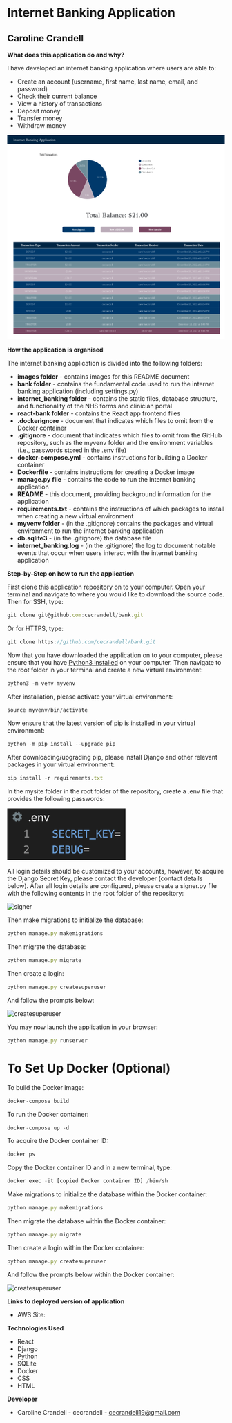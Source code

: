 # Internet Banking Application

## Caroline Crandell

**What does this application do and why?**

I have developed an internet banking application where users are able to:

- Create an account (username, first name, last name, email, and password)
- Check their current balance
- View a history of transactions
- Deposit money
- Transfer money
- Withdraw money

![bank](images/bank.png)

**How the application is organised**

The internet banking application is divided into the following folders:

- **images folder** - contains images for this README document
- **bank folder** - contains the fundamental code used to run the internet banking application (including settings.py)
- **internet_banking folder** - contains the static files, database structure, and functionality of the NHS forms and clinician portal
- **react-bank folder** - contains the React app frontend files
- **.dockerignore** - document that indicates which files to omit from the Docker container
- **.gitignore** - document that indicates which files to omit from the GitHub repository, such as the myvenv folder and the environment variables (i.e., passwords stored in the .env file)
- **docker-compose.yml** - contains instructions for building a Docker container
- **Dockerfile** - contains instructions for creating a Docker image
- **manage.py file** - contains the code to run the internet banking application
- **README** - this document, providing background information for the application
- **requirements.txt** - contains the instructions of which packages to install when creating a new virtual environment
- **myvenv folder** - (in the .gitignore) contains the packages and virtual environment to run the internet banking application
- **db.sqlite3** - (in the .gitignore) the database file
- **internet_banking.log** - (in the .gitignore) the log to document notable events that occur when users interact with the internet banking application

**Step-by-Step on how to run the application**

First clone this application repository on to your computer. Open your terminal and navigate to where you would like to download the source code. Then for SSH, type:

```js
git clone git@github.com:cecrandell/bank.git
```

Or for HTTPS, type:

```js
git clone https://github.com/cecrandell/bank.git
```

Now that you have downloaded the application on to your computer, please ensure that you have [Python3 installed](https://realpython.com/installing-python/) on your computer. Then navigate to the root folder in your terminal and create a new virtual environment:

```js
python3 -m venv myvenv
```

After installation, please activate your virtual environment:

```js
source myvenv/bin/activate
```

Now ensure that the latest version of pip is installed in your virtual environment:

```js
python -m pip install --upgrade pip
```

After downloading/upgrading pip, please install Django and other relevant packages in your virtual environment:

```js
pip install -r requirements.txt
```

In the mysite folder in the root folder of the repository, create a .env file that provides the following passwords:

![env](images/env.png)

All login details should be customized to your accounts, however, to acquire the Django Secret Key, please contact the developer (contact details below). After all login details are configured, please create a signer.py file with the following contents in the root folder of the repository:

![signer](images/signer.png)

Then make migrations to initialize the database:

```js
python manage.py makemigrations
```

Then migrate the database:

```js
python manage.py migrate
```

Then create a login:

```js
python manage.py createsuperuser
```

And follow the prompts below:

![createsuperuser](images/createsuperuser.png)

You may now launch the application in your browser:

```js
python manage.py runserver
```

# To Set Up Docker (Optional)

To build the Docker image:

```js
docker-compose build
```

To run the Docker container:

```js
docker-compose up -d
```

To acquire the Docker container ID:

```js
docker ps
```

Copy the Docker container ID and in a new terminal, type:

```js
docker exec -it [copied Docker container ID] /bin/sh
```

Make migrations to initialize the database within the Docker container:

```js
python manage.py makemigrations
```

Then migrate the database within the Docker container:

```js
python manage.py migrate
```

Then create a login within the Docker container:

```js
python manage.py createsuperuser
```

And follow the prompts below within the Docker container:

![createsuperuser](images/createsuperuser.png)

**Links to deployed version of application**

- AWS Site:

**Technologies Used**

- React
- Django
- Python
- SQLite
- Docker
- CSS
- HTML

**Developer**

- Caroline Crandell - cecrandell - cecrandell19@gmail.com

<!-- https://blog.logrocket.com/using-react-django-create-app-tutorial/ -->

